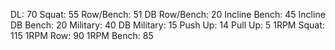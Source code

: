 DL: 70
 Squat: 55
 Row/Bench: 51
 DB Row/Bench: 20
 Incline Bench: 45
 Incline DB Bench: 20
 Military: 40
 DB Military: 15
 Push Up: 14
 Pull Up: 5
 1RPM Squat: 115
 1RPM Row: 90
 1RPM Bench: 85
